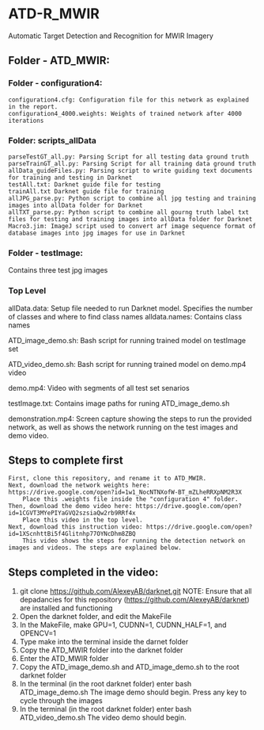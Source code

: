 # ATD-R_MWIR
Automatic Target Detection and Recognition for MWIR Imagery

## Folder - ATD_MWIR:
### Folder - configuration4:
    configuration4.cfg: Configuration file for this network as explained in the report.
    configuration4_4000.weights: Weights of trained network after 4000 iterations

### Folder: scripts_allData
    parseTestGT_all.py: Parsing Script for all testing data ground truth
    parseTrainGT_all.py: Parsing Script for all training data ground truth
    allData_guideFiles.py: Parsing script to write guiding text documents for training and testing in Darknet
    testAll.txt: Darknet guide file for testing
    trainAll.txt Darknet guide file for training
    allJPG_parse.py: Python script to combine all jpg testing and training images into allData folder for Darknet
    allTXT_parse.py: Python script to combine all gourng truth label txt files for testing and training images into allData folder for Darknet
    Macro3.jim: ImageJ script used to convert arf image sequence format of database images into jpg images for use in Darknet

### Folder - testImage:
Contains three test jpg images

### Top Level
allData.data: Setup file needed to run Darknet model. Specifies the number of classes and where to find class names
alldata.names: Contains class names

ATD_image_demo.sh: Bash script for running trained model on testImage set

ATD_video_demo.sh: Bash script for running trained model on demo.mp4 video

demo.mp4: Video with segments of all test set senarios

testImage.txt: Contains image paths for runing ATD_image_demo.sh

demonstration.mp4: Screen capture showing the steps to run the provided network, as well as shows the network running on the test images and demo video.

## Steps to complete first
    First, clone this repository, and rename it to ATD_MWIR.
    Next, download the network weights here: https://drive.google.com/open?id=1w1_NocNTNXofW-BT_mZLheRRXpNM2R3X
        Place this .weights file inside the "configuration 4" folder.
    Then, download the demo video here: https://drive.google.com/open?id=1CGVT3MYePIYaGVQ2szsiaQw2rb9RRf4x
        Place this video in the top level.
    Next, download this instruction video: https://drive.google.com/open?id=1XScnhttBi5f4Glitnhp77OYNcDhm8ZBQ
        This video shows the steps for running the detection network on images and videos. The steps are explained below.

## Steps completed in the video:
1. git clone https://github.com/AlexeyAB/darknet.git
    NOTE: Ensure that all depadancies for this repository (https://github.com/AlexeyAB/darknet) are installed and functioning
2. Open the darknet folder, and edit the MakeFile
3. In the MakeFile, make GPU=1, CUDNN=1, CUDNN_HALF=1, and OPENCV=1
4. Type make into the terminal inside the darnet folder
5. Copy the ATD_MWIR folder into the darknet folder
6. Enter the ATD_MWIR folder
7. Copy the ATD_image_demo.sh and ATD_image_demo.sh to the root darknet folder
8. In the terminal (in the root darknet folder) enter bash ATD_image_demo.sh
    The image demo should begin. Press any key to cycle through the images
9. In the terminal (in the root darknet folder) enter bash ATD_video_demo.sh
    The video demo should begin.

